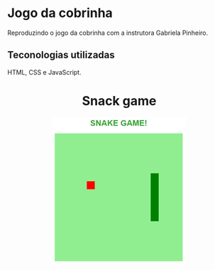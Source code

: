 # Jogo da cobrinha
Reproduzindo o jogo da cobrinha com a instrutora Gabriela Pinheiro.

## Teconologias utilizadas 
 HTML, CSS e JavaScript.

<h1 align=center>Snack game</h1>
<p align="center">
    <img src=".github/snakeGame.png" width=300>
</P>
